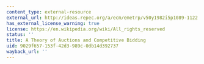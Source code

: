 ```yaml
---
content_type: external-resource
external_url: http://ideas.repec.org/a/ecm/emetrp/v50y1982i5p1089-1122.html
has_external_license_warning: true
license: https://en.wikipedia.org/wiki/All_rights_reserved
status: ''
title: A Theory of Auctions and Competitive Bidding
uid: 9029f657-153f-42d3-989c-0db14d392737
wayback_url: ''
---
```

